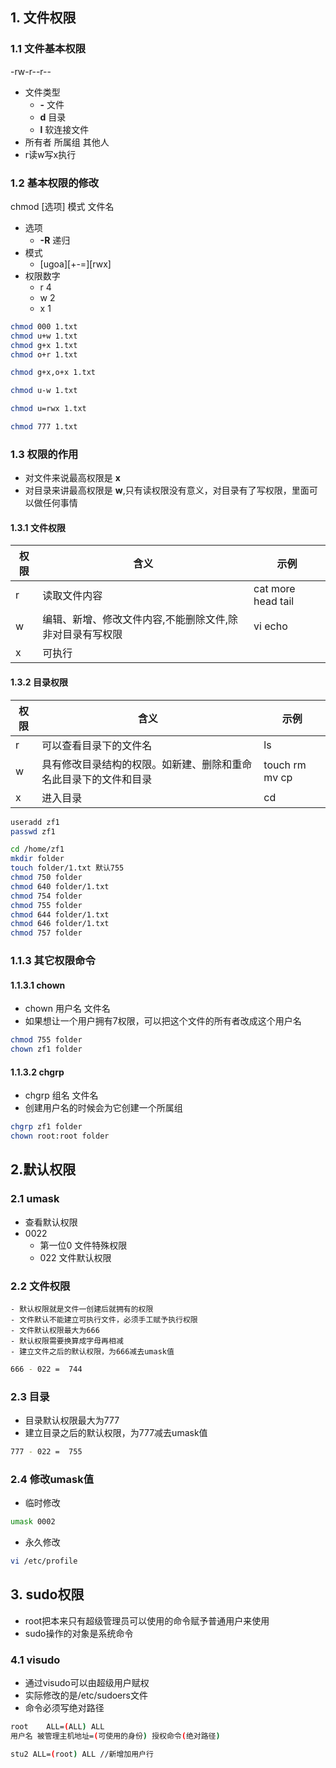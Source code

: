 ## 1. 文件权限
### 1.1 文件基本权限
-rw-r--r--
- 文件类型
    - **-** 文件
    - **d** 目录
    - **l** 软连接文件
- 所有者 所属组 其他人
- r读w写x执行
### 1.2 基本权限的修改
chmod [选项] 模式 文件名
- 选项
    - **-R** 递归
- 模式
    - [ugoa][+-=][rwx]
- 权限数字
    - r 4
    - w 2
    - x 1
```sh
chmod 000 1.txt
chmod u+w 1.txt
chmod g+x 1.txt
chmod o+r 1.txt

chmod g+x,o+x 1.txt

chmod u-w 1.txt

chmod u=rwx 1.txt

chmod 777 1.txt
```
### 1.3 权限的作用
- 对文件来说最高权限是 **x**
- 对目录来讲最高权限是 **w**,只有读权限没有意义，对目录有了写权限，里面可以做任何事情
#### 1.3.1 文件权限
| 权限 | 含义 | 示例 |
| --- | --- | --- |
| r | 读取文件内容 | cat more head tail |
| w | 编辑、新增、修改文件内容,不能删除文件,除非对目录有写权限 | vi echo |
| x | 可执行 | |
#### 1.3.2 目录权限
| 权限 | 含义 | 示例 |
| --- | --- | --- |
| r | 可以查看目录下的文件名 | ls |
| w | 具有修改目录结构的权限。如新建、删除和重命名此目录下的文件和目录 | touch rm mv cp |
| x | 进入目录 | cd |
```sh
useradd zf1
passwd zf1

cd /home/zf1
mkdir folder
touch folder/1.txt 默认755
chmod 750 folder 
chmod 640 folder/1.txt
chmod 754 folder 
chmod 755 folder  
chmod 644 folder/1.txt
chmod 646 folder/1.txt
chmod 757 folder
```
### 1.1.3 其它权限命令
#### 1.1.3.1 chown
- chown 用户名 文件名
- 如果想让一个用户拥有7权限，可以把这个文件的所有者改成这个用户名
```sh
chmod 755 folder
chown zf1 folder
```
#### 1.1.3.2 chgrp 
- chgrp 组名 文件名
- 创建用户名的时候会为它创建一个所属组
```sh
chgrp zf1 folder
chown root:root folder
```
## 2.默认权限
### 2.1 umask
- 查看默认权限
- 0022
    - 第一位0 文件特殊权限
    - 022 文件默认权限
### 2.2 文件权限
    - 默认权限就是文件一创建后就拥有的权限
    - 文件默认不能建立可执行文件，必须手工赋予执行权限
    - 文件默认权限最大为666
    - 默认权限需要换算成字母再相减
    - 建立文件之后的默认权限，为666减去umask值
```sh
666 - 022 =  744
```
### 2.3 目录
- 目录默认权限最大为777
- 建立目录之后的默认权限，为777减去umask值
```sh
777 - 022 =  755
```
### 2.4 修改umask值
- 临时修改
```sh
umask 0002
```
- 永久修改
```sh
vi /etc/profile
```
## 3. sudo权限
- root把本来只有超级管理员可以使用的命令赋予普通用户来使用
- sudo操作的对象是系统命令
### 4.1 visudo
- 通过visudo可以由超级用户赋权
- 实际修改的是/etc/sudoers文件
- 命令必须写绝对路径
```sh
root    ALL=(ALL) ALL
用户名 被管理主机地址=(可使用的身份) 授权命令(绝对路径)

stu2 ALL=(root) ALL //新增加用户行
```